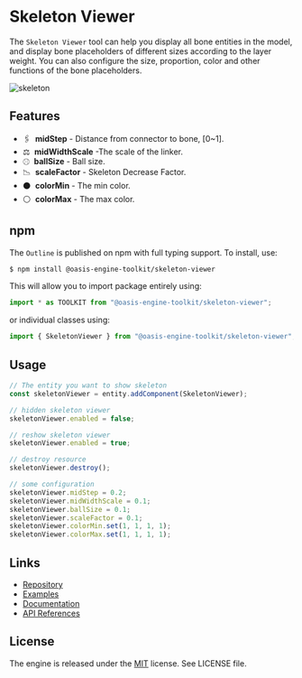 # Skeleton Viewer

The `Skeleton Viewer` tool can help you display all bone entities in the model, and display bone placeholders of different sizes according to the layer weight. You can also configure the size, proportion, color and other functions of the bone placeholders.

![skeleton](https://gw.alipayobjects.com/zos/OasisHub/caa47b1f-5141-4268-b98f-86d6afb48e5b/skeleton.gif)

## Features

- 🖇 &nbsp;**midStep** - Distance from connector to bone, [0~1].
- ⚖ &nbsp;**midWidthScale** -The scale of the linker.
- ⚾︎ &nbsp;**ballSize** - Ball size.
- 📉 &nbsp;**scaleFactor** - Skeleton Decrease Factor.
- ⚫️ &nbsp;**colorMin** - The min color.
- ⚪️ &nbsp;**colorMax** - The max color.

## npm

The `Outline` is published on npm with full typing support. To install, use:

```sh
$ npm install @oasis-engine-toolkit/skeleton-viewer
```

This will allow you to import package entirely using:

```javascript
import * as TOOLKIT from "@oasis-engine-toolkit/skeleton-viewer";
```

or individual classes using:

```javascript
import { SkeletonViewer } from "@oasis-engine-toolkit/skeleton-viewer";
```

## Usage

```ts
// The entity you want to show skeleton
const skeletonViewer = entity.addComponent(SkeletonViewer);

// hidden skeleton viewer
skeletonViewer.enabled = false;

// reshow skeleton viewer
skeletonViewer.enabled = true;

// destroy resource
skeletonViewer.destroy();

// some configuration
skeletonViewer.midStep = 0.2;
skeletonViewer.midWidthScale = 0.1;
skeletonViewer.ballSize = 0.1;
skeletonViewer.scaleFactor = 0.1;
skeletonViewer.colorMin.set(1, 1, 1, 1);
skeletonViewer.colorMax.set(1, 1, 1, 1);
```

## Links

- [Repository](https://github.com/galacean/engine-toolkit)
- [Examples](https://oasisengine.cn/#/examples/latest/skeleton-viewer)
- [Documentation](https://oasisengine.cn/#/docs/latest/cn/install)
- [API References](https://oasisengine.cn/#/api/latest/core)

## License

The engine is released under the [MIT](https://opensource.org/licenses/MIT) license. See LICENSE file.
